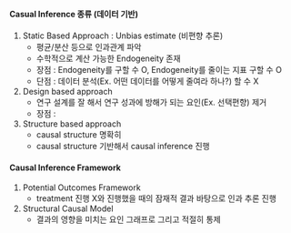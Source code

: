 #### Casual Inference 종류 (데이터 기반)

1. Static Based Approach : Unbias estimate (비편향 추론)
    * 평균/분산 등으로 인과관계 파악
    * 수학적으로 계산 가능한 Endogeneity 존재
    * 장점 : Endogeneity를 구할 수 O, Endogeneity를 줄이는 지표 구할 수 O
    * 단점 : 데이터 분석(Ex. 어떤 데이터를 어떻게 줄여라 하나?) 할 수 X
2. Design based approach
    * 연구 설계를 잘 해서 연구 성과에 방해가 되는 요인(Ex. 선택편향) 제거
    * 장점 : 
3. Structure based approach
    * causal structure 명확히 
    * causal structure 기반해서 causal inference 진행

  
#### Causal Inference Framework
1. Potential Outcomes Framework
    * treatment 진행 X와 진행했을 때의 잠재적 결과 바탕으로 인과 추론 진행
2. Structural Causal Model
     * 결과의 영향을 미치는 요인 그래프로 그리고 적절히 통제


